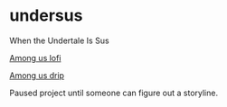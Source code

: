 # undersus
When the Undertale Is Sus

[Among us lofi](https://youtu.be/kcSfTpMuJkM)

[Among us drip](https://youtu.be/grd-K33tOSM)

Paused project until someone can figure out a storyline.
